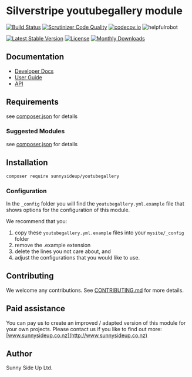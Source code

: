 # Silverstripe youtubegallery module
[![Build Status](https://travis-ci.org/sunnysideup/silverstripe-youtubegallery.svg?branch=master)](https://travis-ci.org/sunnysideup/silverstripe-youtubegallery)
[![Scrutinizer Code Quality](https://scrutinizer-ci.com/g/sunnysideup/silverstripe-youtubegallery/badges/quality-score.png?b=master)](https://scrutinizer-ci.com/g/sunnysideup/silverstripe-youtubegallery/?branch=master)
[![codecov.io](https://codecov.io/github/sunnysideup/silverstripe-youtubegallery/coverage.svg?branch=master)](https://codecov.io/github/sunnysideup/silverstripe-youtubegallery?branch=master)
![helpfulrobot](https://helpfulrobot.io/sunnysideup/youtubegallery/badge)

[![Latest Stable Version](https://poser.pugx.org/sunnysideup/youtubegallery/version)](https://packagist.org/packages/sunnysideup/youtubegallery)
[![License](https://poser.pugx.org/sunnysideup/youtubegallery/license)](https://packagist.org/packages/sunnysideup/youtubegallery)
[![Monthly Downloads](https://poser.pugx.org/sunnysideup/youtubegallery/d/monthly)](https://packagist.org/packages/sunnysideup/youtubegallery)


## Documentation



 * [Developer Docs](docs/en/INDEX.md)
 * [User Guide](docs/en/userguide.md)
 * [API](http://ssmods.com/apis/youtubegallery/docs/en/api/)

## Requirements



see [composer.json](composer.json) for details

### Suggested Modules



see [composer.json](composer.json) for details


## Installation


```
composer require sunnysideup/youtubegallery
```

### Configuration



In the `_config` folder you will find the `youtubegallery.yml.example`
file that shows options for the configuration of this module.

We recommend that you:

  1. copy these `youtubegallery.yml.example` files into your
`mysite/_config` folder
  2. remove the .example extension
  3. delete the lines you not care about, and
  4. adjust the configurations that you would like to use.


## Contributing



We welcome any contributions. See [CONTRIBUTING.md](CONTRIBUTING.md) for more details.

## Paid assistance



You can pay us to create an improved / adapted version of this module for your own projects.  Please contact us if you like to find out more: [www.sunnysideup.co.nz](http://www.sunnysideup.co.nz)

## Author



Sunny Side Up Ltd.
